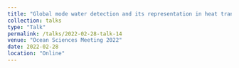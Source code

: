 ```yaml
---
title: "Global mode water detection and its representation in heat transport"
collection: talks
type: "Talk"
permalink: /talks/2022-02-28-talk-14
venue: "Ocean Sciences Meeting 2022"
date: 2022-02-28
location: "Online"
---
```

